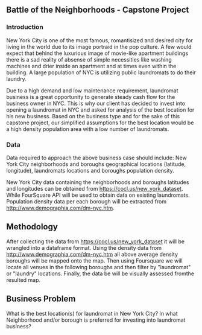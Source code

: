 ## Battle of the Neighborhoods - Capstone Project
### Introduction 
New York City is one of the most famous, romantisized and desired city for living in the world due to its image portraid in the pop culture. A few would expect that behind the luxurious image of movie-like apartment buildings there is a sad reality of absense of simple necessities like washing machines and drier inside an apartment and at times even within the building. A large population of NYC is utilizing public laundromats to do their laundry.

Due to a high demand and low maintenance requirement, laundromat business is a great opportunity to generate steady cash flow for the business owner in NYC. This is why our client has decided to invest into opening a laundromat in NYC and asked for analysis of the best location for his new business. Based on the business type and for the sake of this capstone project, our simplified assumptions for the best location would be a high density population area with a low number of laundromats.

### Data
Data required to approach the above business case should include: New York City neighborhoods and boroughs geographical locations (latitude, longitude), laundromats locations and boroughs population density.

New York City data containing the neighborhoods and boroughs latitudes and longitudes can be obtained from https://cocl.us/new_york_dataset. While FourSquare API will be used to obtain data on existing laundromats. Population density data per each borough will be extracted from http://www.demographia.com/dm-nyc.htm.

## Methodology
After collecting the data from https://cocl.us/new_york_dataset it will be wrangled into a dataframe format. Using the density data from http://www.demographia.com/dm-nyc.htm all above average density boroughs will be mapped onto the map. Then using Foursquare we will locate all venues in the following boroughs and then filter by "laundromat" or "laundry" locations. Finally, the data be will be visually assessed fromthe resulted map.

## Business Problem
What is the best location(s) for laundromat in New York City?
In what Neighborhood and/or borough is preferred for investing into laundromat business?
